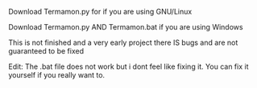 Download Termamon.py for if you are using GNU/Linux





Download Termamon.py AND Termamon.bat if you are using Windows




This is not finished and a very early project there IS bugs and are not guaranteed to be fixed 



Edit: The .bat file does not work but i dont feel like fixing it. You can fix it yourself if you really want to.
